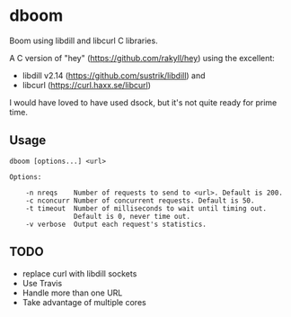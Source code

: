# dboom
Boom using libdill and libcurl C libraries.

A C version of "hey" (https://github.com/rakyll/hey) using the excellent:

- libdill v2.14 (https://github.com/sustrik/libdill) and
- libcurl (https://curl.haxx.se/libcurl)

I would have loved to have used dsock, but it's not quite ready for prime time.

## Usage

	dboom [options...] <url>

	Options:

		-n nreqs    Number of requests to send to <url>. Default is 200.
		-c nconcurr Number of concurrent requests. Default is 50.
		-t timeout  Number of milliseconds to wait until timing out.
		            Default is 0, never time out.
		-v verbose  Output each request's statistics.

## TODO
- replace curl with libdill sockets
- Use Travis
- Handle more than one URL
- Take advantage of multiple cores
